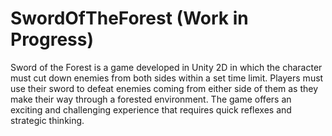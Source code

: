 # SwordOfTheForest (Work in Progress) 
 
Sword of the Forest is a game developed in Unity 2D in which the character must cut down enemies from both sides within a set time limit. Players must use their sword to defeat enemies coming from either side of them as they make their way through a forested environment. The game offers an exciting and challenging experience that requires quick reflexes and strategic thinking.
